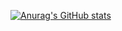 [![Anurag's GitHub stats](https://github-readme-stats.vercel.app/api?username=FortyWinters)](https://github.com/anuraghazra/github-readme-stats)
